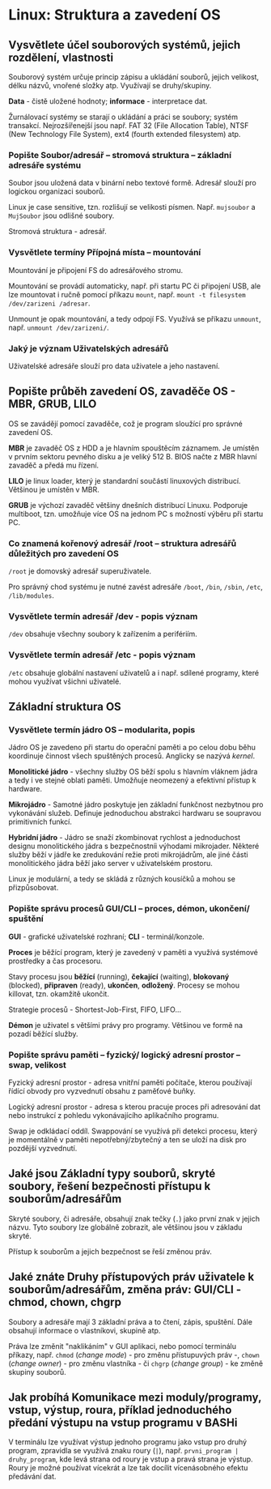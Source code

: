 # Linux: Struktura a zavedení OS

## Vysvětlete účel souborových systémů, jejich rozdělení, vlastnosti

Souborový systém určuje princip zápisu a ukládání souborů, jejich velikost, délku názvů, vnořené složky atp. Využívají se druhy/skupiny.

**Data** - čistě uložené hodnoty; **informace** - interpretace dat.

Žurnálovací systémy se starají o ukládání a práci se soubory; systém transakcí. Nejrozšířenejší jsou např. FAT 32 (File Allocation Table), NTSF (New Technology File System), ext4 (fourth extended filesystem) atp.

### Popište Soubor/adresář – stromová struktura – základní adresáře systému

Soubor jsou uložená data v binární nebo textové formě. Adresář slouží pro logickou organizaci souborů. 

Linux je case sensitive, tzn. rozlišují se velikosti písmen. Např. `mujsoubor` a `MujSoubor` jsou odlišné soubory.

Stromová struktura - adresář.

### Vysvětlete termíny Přípojná místa – mountování

Mountování je připojení FS do adresářového stromu. 

Mountování se provádí automaticky, např. při startu PC či připojení USB, ale lze mountovat i ručně pomocí příkazu `mount`, např. `mount -t filesystem /dev/zarizeni /adresar`.

Unmount je opak mountování, a tedy odpojí FS. Využívá se příkazu `unmount`, např. `unmount /dev/zarizeni/`.

### Jaký je význam Uživatelských adresářů

Uživatelské adresáře slouží pro data uživatele a jeho nastavení.

## Popište průběh zavedení OS, zavaděče OS - MBR, GRUB, LILO

OS se zavádějí pomocí zavaděče, což je program sloužící pro správné zavedení OS.

**MBR** je zavaděč OS z HDD a je hlavním spouštěcím záznamem. Je umístěn v prvním sektoru pevného disku a je veliký 512 B. BIOS načte z MBR hlavní zavaděč a předá mu řízení.

**LILO** je linux loader, který je standardní součástí linuxových distribucí. Většinou je umístěn v MBR.

**GRUB** je výchozí zavaděč většiny dnešních distribucí Linuxu. Podporuje multiboot, tzn. umožňuje více OS na jednom PC s možností výběru při startu PC.

### Co znamená kořenový adresář /root – struktura adresářů důležitých pro zavedení OS

`/root` je domovský adresář superuživatele.

Pro správný chod systému je nutné zavést adresáře `/boot`, `/bin`, `/sbin`, `/etc`, `/lib/modules`.

### Vysvětlete termín adresář /dev  - popis význam

`/dev` obsahuje všechny soubory k zařízením a perifériím.

### Vysvětlete termín adresář /etc - popis význam

`/etc` obsahuje globální nastavení uživatelů a i např. sdílené programy, které mohou využívat všichni uživatelé.

## Základní struktura OS

### Vysvětlete termín jádro OS – modularita, popis

Jádro OS je zavedeno při startu do operační paměti a po celou dobu běhu koordinuje činnost všech spuštěných procesů. Anglicky se nazývá *kernel*.

**Monolitické jádro** - všechny služby OS běží spolu s hlavním vláknem jádra a tedy i ve stejné oblati paměti. Umožňuje neomezený a efektivní přístup k hardware.

**Mikrojádro** - Samotné jádro poskytuje jen základní funkčnost nezbytnou pro vykonávání služeb. Definuje jednoduchou abstrakci hardwaru se soupravou primitivních funkcí.

**Hybridní jádro** - Jádro se snaží zkombinovat rychlost a jednoduchost designu monolitického jádra s bezpečnostníi výhodami mikrojader. Některé služby běží v jádře ke zredukování režie proti mikrojádrům, ale jiné části monolitického jádra běží jako server v uživatelském prostoru.

Linux je modulární, a tedy se skládá z různých kousíčků a mohou se přizpůsobovat.

### Popište správu procesů GUI/CLI – proces, démon, ukončení/ spuštění

**GUI** - grafické uživatelské rozhraní; **CLI** - terminál/konzole.

**Proces** je běžící program, který je zavedený v paměti a využívá systémové prostředky a čas procesoru.

Stavy procesu jsou **běžící** (running), **čekající** (waiting), **blokovaný** (blocked), **připraven** (ready), **ukončen**, **odložený**. Procesy se mohou killovat, tzn. okamžitě ukončit.

Strategie procesů - Shortest-Job-First, FIFO, LIFO...

**Démon** je uživatel s většími právy pro programy. Většinou ve formě na pozadí běžící služby.

### Popište správu paměti – fyzický/ logický adresní prostor – swap, velikost 

Fyzický adresní prostor - adresa vnitřní paměti počítače, kterou používají řídící obvody pro vyzvednutí obsahu z paměťové buňky.

Logický adresní prostor - adresa s kterou pracuje proces při adresování dat nebo instrukcí z pohledu vykonávajícího aplikačního programu.

Swap je odkládací oddíl. Swappování se využívá při detekci procesu, který je momentálně v paměti nepotřebný/zbytečný a ten se uloží na disk pro pozdější vyzvednutí. 

## Jaké jsou Základní typy souborů, skryté soubory, řešení bezpečnosti přístupu k souborům/adresářům 

Skryté soubory, či adresáře, obsahují znak tečky (`.`) jako první znak v jejich názvu. Tyto soubory lze globálně zobrazit, ale většinou jsou v základu skryté.

Přístup k souborům a jejich bezpečnost se řeší změnou práv.

## Jaké znáte Druhy přístupových práv uživatele k souborům/adresářům, změna práv: GUI/CLI - chmod, chown, chgrp

Soubory a adresáře mají 3 základní práva a to čtení, zápis, spuštění. Dále obsahují informace o vlastníkovi, skupině atp.

Práva lze změnit "naklikáním" v GUI aplikaci, nebo pomocí terminálu příkazy, např. `chmod` (*change mode*) - pro změnu přístupuvých práv -, `chown` (*change owner*) - pro změnu vlastníka - či `chgrp` (*change group*) - ke změně skupiny souborů.

## Jak probíhá Komunikace mezi moduly/programy, vstup, výstup, roura, příklad jednoduchého předání výstupu na vstup programu v BASHi

V terminálu lze využívat výstup jednoho programu jako vstup pro druhý program, zpravidla se využívá znaku roury (`|`), např. `prvni_program | druhy_program`, kde levá strana od roury je vstup a pravá strana je výstup. Roury je možné používat vícekrát a lze tak docílit vícenásobného efektu předávání dat.  
